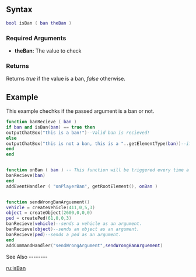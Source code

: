 Syntax
------

``` lua
bool isBan ( ban theBan )
```

### Required Arguments

-   **theBan:** The value to check

### Returns

Returns *true* if the value is a ban, *false* otherwise.

Example
-------

<section name="Example1" class="server" show="true">
This example chechks if the passed argument is a ban or not.

``` lua
function banRecieve ( ban )
if ban and isBan(ban) == true then
outputChatBox("this is a ban!")--Valid ban is recieved!
else
outputChatBox("this is not a ban, this is a "..getElementType(ban))--if the argument is not a ban, then checks its type and output it into the chat box.
end
end


function onBan ( ban ) -- This function will be triggered every time a player is banned.
banRecieve(ban)
end
addEventHandler ( "onPlayerBan", getRootElement(), onBan )


function sendWrongBanArguement()
vehicle = createVehicle(411,0,5,3)
object = createObject(2600,0,0,0)
ped = createPed(61,0,0,3)
banRecieve(vehicle)--sends a vehicle as an argument.
banRecieve(object)--sends an object as an argument.
banRecieve(ped)--sends a ped as an argument.
end
addCommandHandler("sendWrongArgument",sendWrongBanArguement)
```

</section>
See Also
--------

[ru:isBan](/docs/ru:isBan.md "wikilink")
